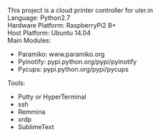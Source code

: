 This project is a cloud printer controller for uler.in<br>
Language: Python2.7<br>
Hardware Platform: RaspberryPi2 B+<br/>
Host Platform: Ubuntu 14.04<br/>
Main Modules:<br/>
<ul>
<li>Paramiko: www.paramiko.org</li>
<li>Pyinotify: pypi.python.org/pypi/pyinotify</li>
<li>Pycups: pypi.python.org/pypi/pycups</li>
</ul>

Tools:<br>
<ul>
<li>Putty or HyperTerminal </li>
<li>ssh</li>
<li>Remmina</li>
<li>xrdp</li>
<li>SublimeText</li>
</ul>
